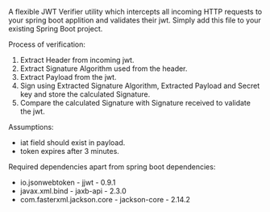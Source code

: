 A flexible JWT Verifier utility which intercepts all incoming HTTP requests to your spring boot applition and validates their jwt. Simply add this file to your existing Spring Boot project.

Process of verification:

1.  Extract Header from incoming jwt.
2.  Extract Signature Algorithm used from the header.
3.  Extract Payload from the jwt.
4.  Sign using Extracted Signature Algorithm, Extracted Payload and Secret key and store the calculated Signature.
5.  Compare the calculated Signature with Signature received to validate the jwt.

Assumptions:

-   iat field should exist in payload.
-   token expires after 3 minutes.

Required dependencies apart from spring boot dependencies:

- io.jsonwebtoken - jjwt - 0.9.1
- javax.xml.bind - jaxb-api - 2.3.0
- com.fasterxml.jackson.core - jackson-core - 2.14.2
